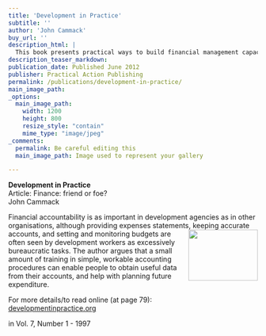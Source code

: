 ```yaml
---
title: 'Development in Practice'
subtitle: ''
author: 'John Cammack'
buy_url: ''
description_html: |
  This book presents practical ways to build financial management capacity in an international development context, although much of it applies to any non-profit organization. It gives examples of how groups and organizations build their own capacity. It considers what leadership teams can do to guide their organization’s longer-term direction and improve governance and it describes other financial management aspects that can be built into an organization’s structure to make it more sustainable.
description_teaser_markdown:
publication_date: Published June 2012
publisher: Practical Action Publishing
permalink: /publications/development-in-practice/
main_image_path: 
_options:
  main_image_path:
    width: 1200
    height: 800
    resize_style: "contain"
    mime_type: "image/jpeg"
_comments:
  permalink: Be careful editing this
  main_image_path: Image used to represent your gallery

---
```

<p><strong>Development in Practice</strong><br /> Article: Finance: friend or foe? <br />John Cammack<p>Financial accountability is as important in development agencies as in other organisations, although providing expenses statements, keeping<img width="140" height="103" align="right" alt="" src="http://www.johncammack.net/upload/Image/Dev&#32;in&#32;practice&#32;logo.gif" border="0" /> accurate accounts, and setting and monitoring budgets are often seen by development workers as excessively bureaucratic tasks. The author argues that a small amount of training in simple, workable accounting procedures can enable people to obtain useful data from their accounts, and help with planning future expenditure.</p>
<p>For more details/to read online (at page 79):<br /><a href="http://www.tandfonline.com/doi/pdf/10.1080/09614529754774" target="_blank">developmentinpractice.org</a></p>in Vol. 7, Number 1 - 1997</p>